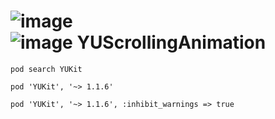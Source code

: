 ![image](https://github.com/c6357/YUScrollingAnimation/blob/master/sample.gif)
</br>
![image](https://github.com/c6357/YUScrollingAnimation/blob/master/sample2.gif)
YUScrollingAnimation
=================
    pod search YUKit  
  
    pod 'YUKit', '~> 1.1.6'

    pod 'YUKit', '~> 1.1.6', :inhibit_warnings => true


 
